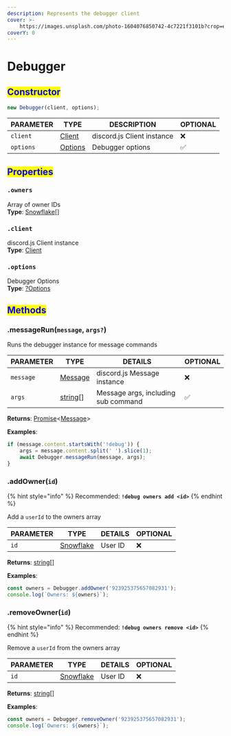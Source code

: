 ```yaml
---
description: Represents the debugger client
cover: >-
    https://images.unsplash.com/photo-1604076850742-4c7221f3101b?crop=entropy&cs=srgb&fm=jpg&ixid=M3wxOTcwMjR8MHwxfHNlYXJjaHw0fHxncmFkaWVudHxlbnwwfHx8fDE2ODc2ODk2MDN8MA&ixlib=rb-4.0.3&q=85
coverY: 0
---
```


# Debugger

## <mark style="color:blue;">Constructor</mark>

```typescript
new Debugger(client, options);
```

| PARAMETER | TYPE                                                                    | DESCRIPTION                | OPTIONAL |
| --------- | ----------------------------------------------------------------------- | -------------------------- | -------- |
| `client`  | [Client](https://old.discordjs.dev/#/docs/discord.js/main/class/Client) | discord.js Client instance | ❌       |
| `options` | [Options](../interfaces/options.md)                                     | Debugger options           | ✅       |

## <mark style="color:blue;">Properties</mark>

### `.owners`

Array of owner IDs\
**Type**: [Snowflake](https://old.discordjs.dev/#/docs/discord.js/main/typedef/Snowflake)\[]

### `.client`

discord.js Client instance\
**Type**: [Client](https://old.discordjs.dev/#/docs/discord.js/main/class/Client)

### `.options`

Debugger Options\
**Type**: [?Options](../interfaces/options.md)

## <mark style="color:blue;">Methods</mark>

### .messageRun(`message`, `args?`)

Runs the debugger instance for message commands

| PARAMETER | TYPE                                                                                                 | DETAILS                             | OPTIONAL |
| --------- | ---------------------------------------------------------------------------------------------------- | ----------------------------------- | -------- |
| `message` | [Message](https://old.discordjs.dev/#/docs/discord.js/main/class/Message)                            | discord.js Message instance         | ❌       |
| `args`    | [string](https://developer.mozilla.org/en-US/docs/Web/JavaScript/Reference/Global_Objects/String)\[] | Message args, including sub command | ✅       |

**Returns**: [Promise](http://localhost:5000/s/iU5KWxOmgXDGCc70aX9C/weekly-syncs/company-weeklies)<[Message](https://old.discordjs.dev/#/docs/discord.js/main/class/Message)>

**Examples**:

```typescript
if (message.content.startsWith('!debug')) {
    args = message.content.split(' ').slice(1);
    await Debugger.messageRun(message, args);
}
```

### .addOwner(`id`)

{% hint style="info" %}
Recommended: **`!debug owners add <id>`**
{% endhint %}

Add a `userId` to the owners array

| PARAMETER | TYPE                                                                            | DETAILS | OPTIONAL |
| --------- | ------------------------------------------------------------------------------- | ------- | -------- |
| `id`      | [Snowflake](https://old.discordjs.dev/#/docs/discord.js/main/typedef/Snowflake) | User ID | ❌       |

**Returns**: [string](https://developer.mozilla.org/en-US/docs/Web/JavaScript/Reference/Global_Objects/String)\[]

**Examples**:

```typescript
const owners = Debugger.addOwner('923925375657082931');
console.log(`Owners: ${owners}`);
```

### .removeOwner(`id`)

{% hint style="info" %}
Recommended: **`!debug owners remove <id>`**
{% endhint %}

Remove a `userId` from the owners array

| PARAMETER | TYPE                                                                            | DETAILS | OPTIONAL |
| --------- | ------------------------------------------------------------------------------- | ------- | -------- |
| `id`      | [Snowflake](https://old.discordjs.dev/#/docs/discord.js/main/typedef/Snowflake) | User ID | ❌       |

**Returns**: [string](https://developer.mozilla.org/en-US/docs/Web/JavaScript/Reference/Global_Objects/String)\[]

**Examples**:

```typescript
const owners = Debugger.removeOwner('923925375657082931');
console.log(`Owners: ${owners}`);
```
